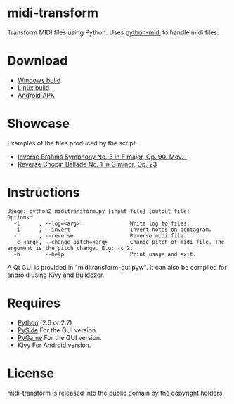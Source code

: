 midi-transform
============

Transform MIDI files using Python. Uses [python-midi](https://github.com/vishnubob/python-midi) to handle midi files.


Download
===========

* [Windows build](https://docs.google.com/file/d/0B3A4M1pvdmsGRDB3NVBmbTR5WEE)
* [Linux build](https://drive.google.com/file/d/0B3A4M1pvdmsGZEFOT21mTVpveUE/view?usp=sharing)
* [Android APK](https://drive.google.com/file/d/0B3A4M1pvdmsGSHdTTXQzVkxwclk/view?usp=sharing)


Showcase
===========

Examples of the files produced by the script.

* [Inverse Brahms Symphony No. 3 in F major, Op. 90. Mov. I](https://www.youtube.com/watch?v=kfrJyiVtBUI)
* [Reverse Chopin Ballade No. 1 in G minor, Op. 23](https://www.youtube.com/watch?v=8sbFRNm7dDo)


Instructions
===========
```
Usage: python2 miditransform.py [input file] [output file]
Options:
  -l      , --log=<arg>                Write log to files.
  -i      , --invert                   Invert notes on pentagram.
  -r      , --reverse                  Reverse midi file.
  -c <arg>, --change_pitch=<arg>       Change pitch of midi file. The argument is the pitch change. E.g: -c 2.
  -h        --help                     Print usage and exit.
```

A Qt GUI is provided in "miditransform-gui.pyw". It can also be compiled for android using Kivy and Buildozer.

Requires
===========

* [Python](http://www.python.org/download/) (2.6 or 2.7)
* [PySide](http://qt-project.org/wiki/PySide) For the GUI version.
* [PyGame](http://pygame.org) For the GUI version.
* [Kivy](http://kivy.org) For Android version.

License
===========
midi-transform is released into the public domain by the copyright holders.